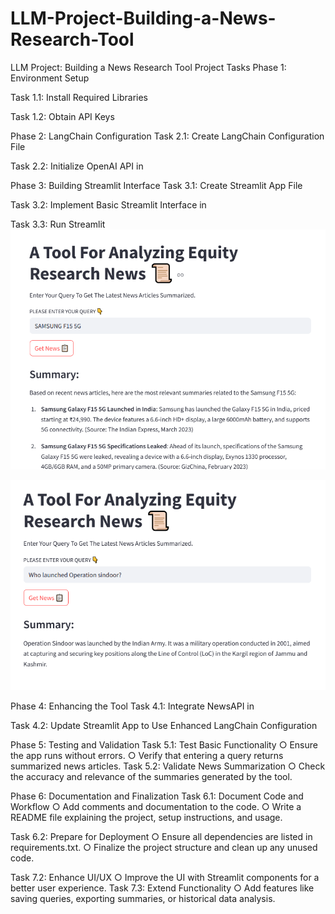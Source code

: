 # LLM-Project-Building-a-News-Research-Tool
LLM Project: Building a News Research Tool
Project Tasks Phase 1: Environment Setup

Task 1.1: Install Required Libraries

Task 1.2: Obtain API Keys

Phase 2: LangChain Configuration
Task 2.1: Create LangChain Configuration File

Task 2.2: Initialize OpenAI API in

Phase 3: Building Streamlit Interface
Task 3.1: Create Streamlit App File

Task 3.2: Implement Basic Streamlit Interface in

Task 3.3: Run Streamlit 
![image](https://github.com/RiteshKushwahJi/LLM-Project-Building-a-News-Research-Tool/blob/main/Capture1.PNG)

![image](https://github.com/RiteshKushwahJi/LLM-Project-Building-a-News-Research-Tool/blob/main/Capture%202.PNG)

Phase 4: Enhancing the Tool
Task 4.1: Integrate NewsAPI in

Task 4.2: Update Streamlit App to Use Enhanced LangChain Configuration

Phase 5: Testing and Validation
Task 5.1: Test Basic Functionality ○ Ensure the app runs without errors. 
○ Verify that entering a query returns summarized news articles.
Task 5.2: Validate News Summarization ○ Check the accuracy and relevance of the summaries generated by the tool.

Phase 6: Documentation and Finalization
Task 6.1: Document Code and Workflow 
○ Add comments and documentation to the code.
○ Write a README file explaining the project, setup instructions, and usage. 

Task 6.2: Prepare for Deployment 
○ Ensure all dependencies are listed in requirements.txt. 
○ Finalize the project structure and clean up any unused code. 

Task 7.2: Enhance UI/UX ○ Improve the UI with Streamlit components for a better user experience.
Task 7.3: Extend Functionality ○ Add features like saving queries, exporting summaries, or historical data analysis.
